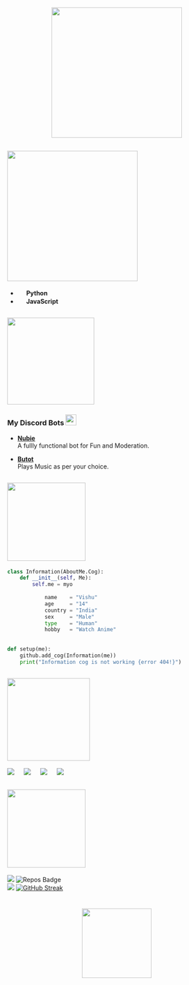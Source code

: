 #  <h4 align="center"> <img src="https://images.cooltext.com/5575250.png" width="300"> <h4> 

## <img src="https://images.cooltext.com/5575235.png" width="300">
- [<img src="https://upload.wikimedia.org/wikipedia/commons/thumb/c/c3/Python-logo-notext.svg/768px-Python-logo-notext.svg.png" width="16px">](https://www.python.org/) **Python**
- [<img src="https://upload.wikimedia.org/wikipedia/commons/6/6a/JavaScript-logo.png" width="16px">](https://www.javascript.com/) **JavaScript** 


## <img src="https://images.cooltext.com/5575234.png" width="200px">
### My Discord Bots [<img src="https://i.ibb.co/jLPT1sY/toppng-com-discordbot-bot-discord-402x290.png" width="25px">](https://top.gg) 
 - [**Nubie**](https://discord.com/oauth2/authorize?client_id=825620212615086090&permissions=3664966&redirect_uri=https://discord.com/oauth2/authorize%3Fclient_id%3D825620212615086090%26permissions%3D8%26scope%3Dbot&scope=bot) <br/>
 A fullly functional bot for Fun and Moderation.
 
 - [**Butot**](https://discord.com/api/oauth2/authorize?client_id=841538520794923008&permissions=2151009472&scope=bot) <br/>
  Plays Music as per your choice.

## <img src="https://images.cooltext.com/5575239.png" width="180">

```py
class Information(AboutMe.Cog):
    def __init__(self, Me):
        self.me = myo
        
            name    = "Vishu"
            age     = "14"
            country = "India"
            sex     = "Male"
            type    = "Human"
            hobby   = "Watch Anime"
            
            
def setup(me):
    github.add_cog(Information(me))
    print("Information cog is not working {error 404!}")
```


## <img src="https://images.cooltext.com/5575240.png" width="190"> 
[<img src="https://i.ibb.co/qJYL1GN/ezgif-2-3c3ea18e77.png">](https://discord.com/invite/BeCKeNWftj) &emsp; [<img src="https://i.ibb.co/FVBh6z0/ezgif-2-8b0620be26.gif">](https://www.instagram.com/vshoot.exe)          &emsp;      [<img src="https://i.ibb.co/Kr4b1QW/ezgif-2-a4ca14bec5.gif">](https://twitter.com/VishuBrokeD)   &emsp;   [<img src="https://i.ibb.co/Chyrjg8/ezgif-2-8afb9e7c0c-1.gif">](https://www.youtube.com/c/VshootMobile)


## <img src="https://images.cooltext.com/5575241.png" width="180">
![](https://komarev.com/ghpvc/?username=VishuPOG&label=Profile+Views&style=flat-plastic&color=ff69b4) ![Repos Badge](https://badges.pufler.dev/repos/VishuPOG) <br/>
<img src="https://github-readme-stats.vercel.app/api?username=VishuPOG&&show_icons=true&title_color=E45E9D&icon_color=FD0606&text_color=7D0541&bg_color=F8B88B"> [![GitHub Streak](https://github-readme-streak-stats.herokuapp.com/?user=VishuPOG)](https://git.io/streak-stats)




# <h4 align="center"> <img src="https://images.cooltext.com/5575253.png" width="160" > <h4>










<!-- This is commented out.
```
         __   _,--="=--,_   __
        /  \."    .-.    "./  \
       /  ,/  _   : :   _  \/` \
       \  `| /o\  :_:  /o\ |\__/
        `-'| :="~` _ `~"=: |
           \`     (_)     `/
    .-"-.   \      |      /   .-"-.
.---{     }--|  /,.-'-.,\  |--{     }---.
)  (_)_)_)  \_/`~-===-~`\_/  (_(_(_)  (
(              I am a dog               )
)                                     (
'---------------------------------------'
```
-->




<!-- This is commented out.
```
Hello guys 
Welcome to my Minecraft 
Lets play, Today we are going to be mining for diamonds 
Hopefully some iron ore 
Okay! Lets go outside now 
and oh look at the cookies 
lets follow the cookies its going in to a random cave 
i have a bad feeling about this OH diamonds! 
diamonds!
diamonds!
"press button for more diamonds" 
ok guys lets press the button now  
ahhhhhhhhhhhhhhhhhhhhhhhhhhhhhhhhhhhhhhhhhhhhhhhhhhhhhhhhhhhhhhhhhhhhhhhhhhhhhhhhhhhhhhhhhhhhhhhhhh !!!!!!!!!!!!!
``` 
<br/>
-->

